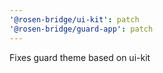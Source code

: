```yaml
---
'@rosen-bridge/ui-kit': patch
'@rosen-bridge/guard-app': patch
---
```


Fixes guard theme based on ui-kit
